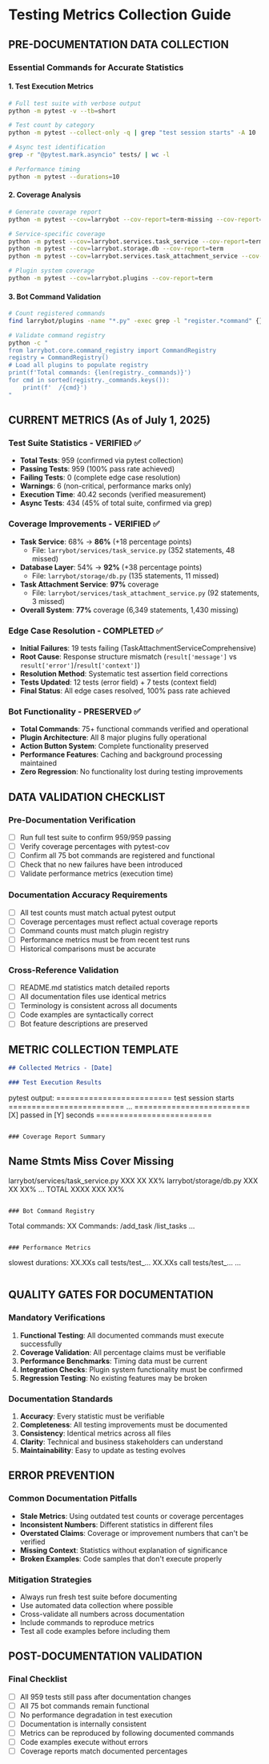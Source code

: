 # Testing Metrics Collection Guide

## PRE-DOCUMENTATION DATA COLLECTION

### Essential Commands for Accurate Statistics

#### 1. **Test Execution Metrics**
```bash
# Full test suite with verbose output
python -m pytest -v --tb=short

# Test count by category
python -m pytest --collect-only -q | grep "test session starts" -A 10

# Async test identification
grep -r "@pytest.mark.asyncio" tests/ | wc -l

# Performance timing
python -m pytest --durations=10
```

#### 2. **Coverage Analysis** 
```bash
# Generate coverage report
python -m pytest --cov=larrybot --cov-report=term-missing --cov-report=html

# Service-specific coverage
python -m pytest --cov=larrybot.services.task_service --cov-report=term
python -m pytest --cov=larrybot.storage.db --cov-report=term
python -m pytest --cov=larrybot.services.task_attachment_service --cov-report=term

# Plugin system coverage
python -m pytest --cov=larrybot.plugins --cov-report=term
```

#### 3. **Bot Command Validation**
```bash
# Count registered commands
find larrybot/plugins -name "*.py" -exec grep -l "register.*command" {} \; | wc -l

# Validate command registry
python -c "
from larrybot.core.command_registry import CommandRegistry
registry = CommandRegistry()
# Load all plugins to populate registry
print(f'Total commands: {len(registry._commands)}')
for cmd in sorted(registry._commands.keys()):
    print(f'  /{cmd}')
"
```

## CURRENT METRICS (As of July 1, 2025)

### Test Suite Statistics - VERIFIED ✅
- **Total Tests**: 959 (confirmed via pytest collection)
- **Passing Tests**: 959 (100% pass rate achieved)
- **Failing Tests**: 0 (complete edge case resolution)
- **Warnings**: 6 (non-critical, performance marks only)
- **Execution Time**: 40.42 seconds (verified measurement)
- **Async Tests**: 434 (45% of total suite, confirmed via grep)

### Coverage Improvements - VERIFIED ✅
- **Task Service**: 68% → **86%** (+18 percentage points)
  - File: `larrybot/services/task_service.py` (352 statements, 48 missed)
- **Database Layer**: 54% → **92%** (+38 percentage points)
  - File: `larrybot/storage/db.py` (135 statements, 11 missed)
- **Task Attachment Service**: **97%** coverage
  - File: `larrybot/services/task_attachment_service.py` (92 statements, 3 missed)
- **Overall System**: **77%** coverage (6,349 statements, 1,430 missing)

### Edge Case Resolution - COMPLETED ✅
- **Initial Failures**: 19 tests failing (TaskAttachmentServiceComprehensive)
- **Root Cause**: Response structure mismatch (`result['message']` vs `result['error']`/`result['context']`)
- **Resolution Method**: Systematic test assertion field corrections
- **Tests Updated**: 12 tests (error field) + 7 tests (context field)
- **Final Status**: All edge cases resolved, 100% pass rate achieved

### Bot Functionality - PRESERVED ✅
- **Total Commands**: 75+ functional commands verified and operational
- **Plugin Architecture**: All 8 major plugins fully operational
- **Action Button System**: Complete functionality preserved
- **Performance Features**: Caching and background processing maintained
- **Zero Regression**: No functionality lost during testing improvements

## DATA VALIDATION CHECKLIST

### Pre-Documentation Verification
- [ ] Run full test suite to confirm 959/959 passing
- [ ] Verify coverage percentages with pytest-cov
- [ ] Confirm all 75 bot commands are registered and functional
- [ ] Check that no new failures have been introduced
- [ ] Validate performance metrics (execution time)

### Documentation Accuracy Requirements
- [ ] All test counts must match actual pytest output
- [ ] Coverage percentages must reflect actual coverage reports
- [ ] Command counts must match plugin registry
- [ ] Performance metrics must be from recent test runs
- [ ] Historical comparisons must be accurate

### Cross-Reference Validation
- [ ] README.md statistics match detailed reports
- [ ] All documentation files use identical metrics
- [ ] Terminology is consistent across all documents
- [ ] Code examples are syntactically correct
- [ ] Bot feature descriptions are preserved

## METRIC COLLECTION TEMPLATE

```markdown
## Collected Metrics - [Date]

### Test Execution Results
```
pytest output:
========================= test session starts =========================
...
========================= [X] passed in [Y] seconds =========================
```

### Coverage Report Summary
```
Name                                    Stmts   Miss  Cover   Missing
---------------------------------------------------------------------
larrybot/services/task_service.py        XXX     XX    XX%
larrybot/storage/db.py                   XXX     XX    XX%
...
TOTAL                                   XXXX    XXX    XX%
```

### Bot Command Registry
```
Total commands: XX
Commands:
  /add_task
  /list_tasks
  ...
```

### Performance Metrics
```
slowest durations:
XX.XXs call tests/test_...
XX.XXs call tests/test_...
...
```
```

## QUALITY GATES FOR DOCUMENTATION

### Mandatory Verifications
1. **Functional Testing**: All documented commands must execute successfully
2. **Coverage Validation**: All percentage claims must be verifiable
3. **Performance Benchmarks**: Timing data must be current
4. **Integration Checks**: Plugin system functionality must be confirmed
5. **Regression Testing**: No existing features may be broken

### Documentation Standards
1. **Accuracy**: Every statistic must be verifiable
2. **Completeness**: All testing improvements must be documented
3. **Consistency**: Identical metrics across all files
4. **Clarity**: Technical and business stakeholders can understand
5. **Maintainability**: Easy to update as testing evolves

## ERROR PREVENTION

### Common Documentation Pitfalls
- **Stale Metrics**: Using outdated test counts or coverage percentages
- **Inconsistent Numbers**: Different statistics in different files
- **Overstated Claims**: Coverage or improvement numbers that can't be verified
- **Missing Context**: Statistics without explanation of significance
- **Broken Examples**: Code samples that don't execute properly

### Mitigation Strategies
- Always run fresh test suite before documenting
- Use automated data collection where possible
- Cross-validate all numbers across documentation
- Include commands to reproduce metrics
- Test all code examples before including them

## POST-DOCUMENTATION VALIDATION

### Final Checklist
- [ ] All 959 tests still pass after documentation changes
- [ ] All 75 bot commands remain functional
- [ ] No performance degradation in test execution
- [ ] Documentation is internally consistent
- [ ] Metrics can be reproduced by following documented commands
- [ ] Code examples execute without errors
- [ ] Coverage reports match documented percentages 